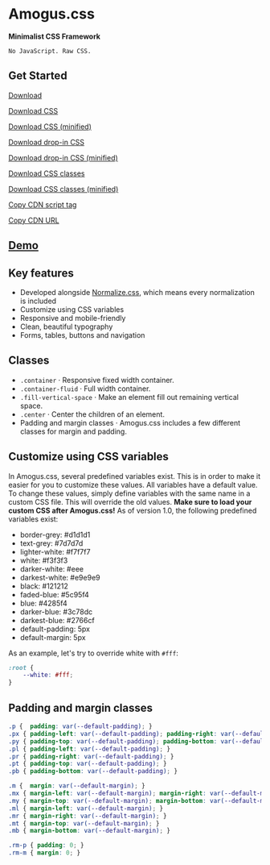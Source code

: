 # Amogus.css
**Minimalist CSS Framework**
```
No JavaScript. Raw CSS.
```

## Get Started
[Download]()

[Download CSS]()

[Download CSS (minified)]()

[Download drop-in CSS]()

[Download drop-in CSS (minified)]()

[Download CSS classes]()

[Download CSS classes (minified)]()

[Copy CDN script tag]()

[Copy CDN URL]()

## [Demo](http://codepen.io/mblode/details/JdYbJj)

## Key features
* Developed alongside [Normalize.css](https://github.com/necolas/normalize.css/), which means every normalization is included
* Customize using CSS variables
* Responsive and mobile-friendly
* Clean, beautiful typography
* Forms, tables, buttons and navigation

## Classes
* `.container` · Responsive fixed width container.
* `.container-fluid` · Full width container.
* `.fill-vertical-space` · Make an element fill out remaining vertical space.
* `.center` · Center the children of an element.
* Padding and margin classes · Amogus.css includes a few different classes for margin and padding.

## Customize using CSS variables
In Amogus.css, several predefined variables exist. This is in order to make it easier for you to customize these values. All variables have a default value. To change these values, simply define variables with the same name in a custom CSS file. This will override the old values. **Make sure to load your custom CSS after Amogus.css!**
As of version 1.0, the following predefined variables exist:
* border-grey: #d1d1d1
* text-grey: #7d7d7d
* lighter-white: #f7f7f7
* white: #f3f3f3
* darker-white: #eee
* darkest-white: #e9e9e9
* black: #121212
* faded-blue: #5c95f4
* blue: #4285f4
* darker-blue: #3c78dc
* darkest-blue: #2766cf
* default-padding: 5px
* default-margin: 5px

As an example, let's try to override white with `#fff`:
```CSS
:root {
    --white: #fff;
}
```

## Padding and margin classes
```CSS
.p {  padding: var(--default-padding); }
.px { padding-left: var(--default-padding); padding-right: var(--default-padding); }
.py { padding-top: var(--default-padding); padding-bottom: var(--default-padding); }
.pl { padding-left: var(--default-padding); }
.pr { padding-right: var(--default-padding); }
.pt { padding-top: var(--default-padding); }
.pb { padding-bottom: var(--default-padding); }

.m {  margin: var(--default-margin); }
.mx { margin-left: var(--default-margin); margin-right: var(--default-margin); }
.my { margin-top: var(--default-margin); margin-bottom: var(--default-margin); }
.ml { margin-left: var(--default-margin); }
.mr { margin-right: var(--default-margin); }
.mt { margin-top: var(--default-margin); }
.mb { margin-bottom: var(--default-margin); }

.rm-p { padding: 0; }
.rm-m { margin: 0; }
```